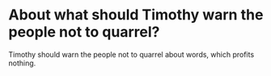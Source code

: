 # About what should Timothy warn the people not to quarrel?

Timothy should warn the people not to quarrel about words, which profits nothing.

